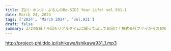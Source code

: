 ```yaml
---
title: 石川・ホンマ・ぶるんのBe-SIDE Your Life! vol.931-1
date: March 24, 2024
tags: ['2024', 'March 2024', 'vol.931']
draft: false
summary: 3/24収録！今回もリアルタイムに録って出しでお届け！株式会社ファイからのお知らせです。
---
```


http://project-phi.ddo.jp/ishikawa/ishikawa931_1.mp3